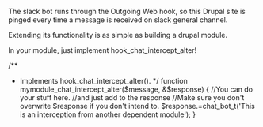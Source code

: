 The slack bot runs through the Outgoing Web hook, so this Drupal site is pinged 
every time a message is received on slack general channel.

Extending its functionality is as simple as building a drupal module.

In your module, just implement hook_chat_intercept_alter!

/**
 * Implements hook_chat_intercept_alter().
 */
function mymodule_chat_intercept_alter($message, &$response) {
  //You can do your stuff here.
  //and just add to the response
  //Make sure you don't overwrite $response if you don't intend to.
    $response.=chat_bot_t('This is an interception from another dependent module');
}
